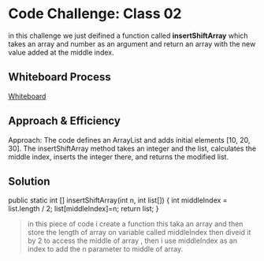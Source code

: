# Code Challenge: Class 02
in this challenge we just deifined a function called **insertShiftArray** which takes an array and number as an argument and return an array with the new value added at the middle index.
## Whiteboard Process
[Whiteboard](./Screenshot%20(395).png)

## Approach & Efficiency
Approach: The code defines an ArrayList<Integer> and adds initial elements [10, 20, 30]. The insertShiftArray method takes an integer and the list, calculates the middle index, inserts the integer there, and returns the modified list.


## Solution

  public static int [] insertShiftArray(int n, int list[]) {
        int middleIndex = list.length / 2;
        list[middleIndex]=n;
        return list;
    }

>in this piece of code i create a function this taka an array and then store the length of array on variable called middleIndex then diveid it by 2 to access the middle of array , then i use middleIndex as an index to add the n parameter to middle of array.
